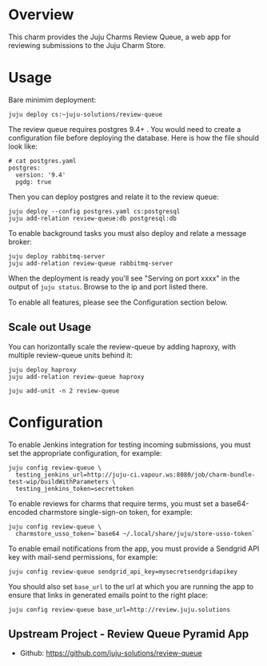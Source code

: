 # Overview

This charm provides the Juju Charms Review Queue, a web app for reviewing
submissions to the Juju Charm Store.

# Usage

Bare minimim deployment:

    juju deploy cs:~juju-solutions/review-queue

The review queue requires postgres 9.4+ . You would need to create a
configuration file before deploying the database.
Here is how the file should look like:

    # cat postgres.yaml
    postgres:
      version: '9.4'
      pgdg: true

Then you can deploy postgres and relate it to the review queue:

    juju deploy --config postgres.yaml cs:postgresql
    juju add-relation review-queue:db postgresql:db

To enable background tasks you must also deploy and relate a message broker:

    juju deploy rabbitmq-server
    juju add-relation review-queue rabbitmq-server

When the deployment is ready you'll see "Serving on port xxxx" in the output
of `juju status`. Browse to the ip and port listed there.

To enable all features, please see the Configuration section below.

## Scale out Usage

You can horizontally scale the review-queue by adding haproxy, with multiple
review-queue units behind it:

    juju deploy haproxy
    juju add-relation review-queue haproxy

    juju add-unit -n 2 review-queue

# Configuration

To enable Jenkins integration for testing incoming submissions, you must set
the appropriate configuration, for example:

    juju config review-queue \
      testing_jenkins_url=http://juju-ci.vapour.ws:8080/job/charm-bundle-test-wip/buildWithParameters \
      testing_jenkins_token=secrettoken

To enable reviews for charms that require terms, you must set a base64-encoded
charmstore single-sign-on token, for example:

    juju config review-queue \
      charmstore_usso_token=`base64 ~/.local/share/juju/store-usso-token`


To enable email notifications from the app, you must provide a Sendgrid API
key with mail-send permissions, for example:

    juju config review-queue sendgrid_api_key=mysecretsendgridapikey

You should also set `base_url` to the url at which you are running the app to
ensure that links in generated emails point to the right place:

    juju config review-queue base_url=http://review.juju.solutions


## Upstream Project - Review Queue Pyramid App

- Github: https://github.com/juju-solutions/review-queue
